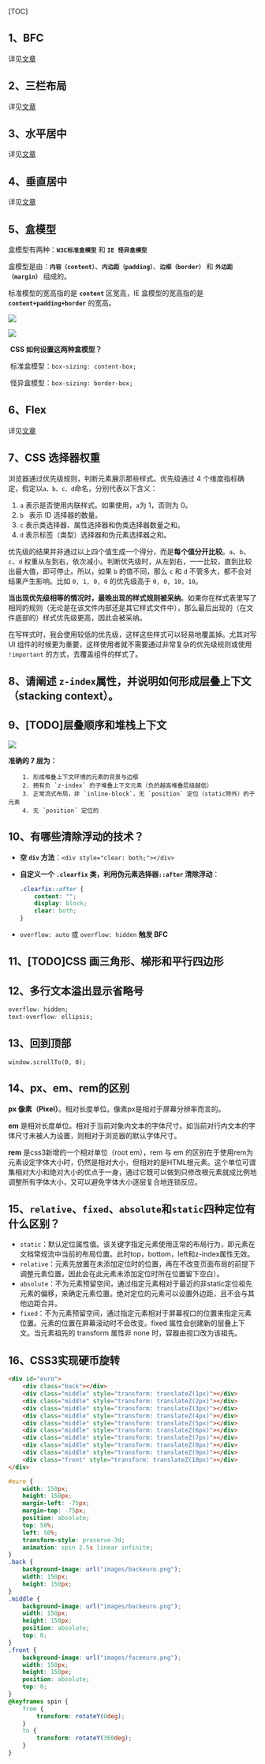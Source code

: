 [TOC]

## 1、BFC

详见[文章](https://github.com/SanQiG/Front-End-Interview-Summarize/blob/master/CSS/BFC.md)

## 2、三栏布局

详见[文章](https://github.com/SanQiG/Front-End-Interview-Summarize/blob/master/CSS/%E4%B8%89%E6%A0%8F%E5%B8%83%E5%B1%80.md)

## 3、水平居中

详见[文章](https://github.com/SanQiG/Front-End-Interview-Summarize/blob/master/CSS/%E6%B0%B4%E5%B9%B3%E5%B1%85%E4%B8%AD.md)

## 4、垂直居中

详见[文章](https://github.com/SanQiG/Front-End-Interview-Summarize/blob/master/CSS/%E5%9E%82%E7%9B%B4%E5%B1%85%E4%B8%AD.md)

## 5、盒模型

盒模型有两种：**`W3C标准盒模型`** 和 **`IE 怪异盒模型`**

盒模型是由：**`内容（content）`**、**`内边距（padding）`**、**`边框（border）`** 和 **`外边距（margin）`** 组成的。

标准模型的宽高指的是 **`content`** 区宽高，IE 盒模型的宽高指的是 **`content+padding+border`** 的宽高。

![](https://upload-images.jianshu.io/upload_images/3534156-e2309fc21e18ce8d.jpg?imageMogr2/auto-orient/strip%7CimageView2/2/w/746/format/webp)

![](https://upload-images.jianshu.io/upload_images/3534156-55b43078fcef0bec.png?imageMogr2/auto-orient/strip%7CimageView2/2/w/598/format/webp)

​	**CSS 如何设置这两种盒模型？**

​		标准盒模型：`box-sizing: content-box;`

​		怪异盒模型：`box-sizing: border-box;`

## 6、Flex

详见[文章](https://github.com/SanQiG/Front-End-Interview-Summarize/blob/master/CSS/Flex.md)

## 7、CSS 选择器权重

浏览器通过优先级规则，判断元素展示那些样式。优先级通过 4 个维度指标确定，假定以`a、b、c、d`命名，分别代表以下含义：

1. `a` 表示是否使用内联样式。如果使用，`a`为 1，否则为 0。
2. `b ` 表示 ID 选择器的数量。
3. `c` 表示类选择器、属性选择器和伪类选择器数量之和。
4. `d` 表示标签（类型）选择器和伪元素选择器之和。

优先级的结果并非通过以上四个值生成一个得分，而是**每个值分开比较**。`a`、`b`、`c`、`d` 权重从左到右，依次减小。判断优先级时，从左到右，一一比较，直到比较出最大值，即可停止。所以，如果 `b` 的值不同，那么 `c` 和 `d` 不管多大，都不会对结果产生影响。比如 `0, 1, 0, 0` 的优先级高于 `0, 0, 10, 10`。

**当出现优先级相等的情况时，最晚出现的样式规则被采纳**。如果你在样式表里写了相同的规则（无论是在该文件内部还是其它样式文件中），那么最后出现的（在文件底部的）样式优先级更高，因此会被采纳。

在写样式时，我会使用较低的优先级，这样这些样式可以轻易地覆盖掉。尤其对写 UI 组件的时候更为重要，这样使用者就不需要通过非常复杂的优先级规则或使用 `!important` 的方式，去覆盖组件的样式了。

## 8、请阐述 `z-index`属性，并说明如何形成层叠上下文（stacking context）。



## 9、[TODO]层叠顺序和堆栈上下文

![](https://images2015.cnblogs.com/blog/608782/201609/608782-20160923104742809-2054066790.png)

**准确的 7 层为：**

  		1. 形成堆叠上下文环境的元素的背景与边框
  		2. 拥有负 `z-index` 的子堆叠上下文元素（负的越高堆叠层级越低）
  		3. 正常流式布局，非 `inline-block`，无 `position` 定位（static除外）的子元素
  		4. 无 `position` 定位的

## 10、有哪些清除浮动的技术？

- **空 `div` 方法**：`<div style="clear: both;"></div>`

- **自定义一个 `.clearfix` 类，利用伪元素选择器`::after` 清除浮动**：

  ```css
  .clearfix::after {
      content: "";
      display: block;
      clear: both;
  }
  ```

- `overflow: auto` 或 `overflow: hidden` **触发 BFC**

## 11、[TODO]CSS 画三角形、梯形和平行四边形

## 12、多行文本溢出显示省略号

```css
overflow: hidden;
text-overflow: ellipsis;
```

## 13、回到顶部

`window.scrollTo(0, 0);`

## 14、px、em、rem的区别

**px 像素（Pixel）**。相对长度单位。像素px是相对于屏幕分辨率而言的。

**em** 是相对长度单位。相对于当前对象内文本的字体尺寸。如当前对行内文本的字体尺寸未被人为设置，则相对于浏览器的默认字体尺寸。

**rem** 是css3新增的一个相对单位（root em），rem 与 em 的区别在于使用rem为元素设定字体大小时，仍然是相对大小，但相对的是HTML根元素。这个单位可谓集相对大小和绝对大小的优点于一身，通过它既可以做到只修改根元素就成比例地调整所有字体大小，又可以避免字体大小逐层复合地连锁反应。

## 15、`relative`、`fixed`、`absolute`和`static`四种定位有什么区别？

- `static`：默认定位属性值。该关键字指定元素使用正常的布局行为，即元素在文档常规流中当前的布局位置。此时top，bottom，left和z-index属性无效。
- `relative`：元素先放置在未添加定位时的位置，再在不改变页面布局的前提下调整元素位置，因此会在此元素未添加定位时所在位置留下空白）。
- `absolute`：不为元素预留空间，通过指定元素相对于最近的非static定位祖先元素的偏移，来确定元素位置。绝对定位的元素可以设置外边距，且不会与其他边距合并。
- `fixed`：不为元素预留空间，通过指定元素相对于屏幕视口的位置来指定元素位置。元素的位置在屏幕滚动时不会改变。fixed 属性会创建新的层叠上下文。当元素祖先的 transform 属性非 none 时，容器由视口改为该祖先。

## 16、CSS3实现硬币旋转

```html
<div id="euro">
    <div class="back"></div>
    <div class="middle" style="transform: translateZ(1px)"></div>
    <div class="middle" style="transform: translateZ(2px)"></div>
    <div class="middle" style="transform: translateZ(3px)"></div>
    <div class="middle" style="transform: translateZ(4px)"></div>
    <div class="middle" style="transform: translateZ(5px)"></div>
    <div class="middle" style="transform: translateZ(6px)"></div>
    <div class="middle" style="transform: translateZ(7px)"></div>
    <div class="middle" style="transform: translateZ(8px)"></div>
    <div class="middle" style="transform: translateZ(9px)"></div>
    <div class="front" style="transform: translateZ(10px)"></div>
</div>
```

```css
#euro {
    width: 150px;
    height: 150px;
    margin-left: -75px;
    margin-top: -75px;
    position: absolute;
    top: 50%;
    left: 50%;
    transform-style: preserve-3d;
    animation: spin 2.5s linear infinite;
}
.back {
    background-image: url("images/backeuro.png");
    width: 150px;
    height: 150px;
}
.middle {
    background-image: url("images/backeuro.png");
    width: 150px;
    height: 150px;
    position: absolute;
    top: 0;
}
.front {
    background-image: url("images/faceeuro.png");
    width: 150px;
    height: 150px;
    position: absolute;
    top: 0;
}
@keyframes spin {
    from {
    	transform: rotateY(0deg);
    }
    to {
		transform: rotateY(360deg);
    }
}
```
